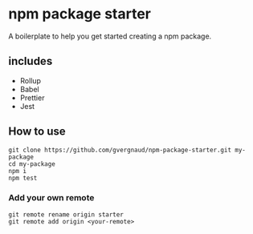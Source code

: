 # npm package starter

A boilerplate to help you get started creating a npm package.

## includes

* Rollup
* Babel
* Prettier
* Jest

## How to use

```
git clone https://github.com/gvergnaud/npm-package-starter.git my-package
cd my-package
npm i
npm test
```

### Add your own remote
```
git remote rename origin starter
git remote add origin <your-remote>
```
